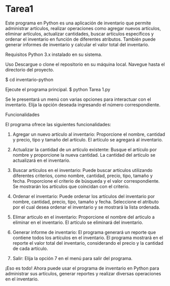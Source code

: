 # Tarea1

Este programa en Python es una aplicación de inventario que permite administrar artículos, realizar operaciones como agregar nuevos artículos, eliminar artículos, actualizar cantidades, buscar artículos específicos y ordenar el inventario en función de diferentes atributos. También puede generar informes de inventario y calcular el valor total del inventario.

Requisitos
Python 3.x instalado en su sistema.

Uso
Descargue o clone el repositorio en su máquina local.
Navegue hasta el directorio del proyecto.

$ cd inventario-python

Ejecute el programa principal.
$ python Tarea 1.py

Se le presentará un menú con varias opciones para interactuar con el inventario. Elija la opción deseada ingresando el número correspondiente.

Funcionalidades

El programa ofrece las siguientes funcionalidades:

1. Agregar un nuevo artículo al inventario:
Proporcione el nombre, cantidad y precio, tipo y tamaño del artículo. El artículo se agregará al inventario.

2. Actualizar la cantidad de un artículo existente:
Busque el artículo por nombre y proporcione la nueva cantidad. La cantidad del artículo se actualizará en el inventario.

3. Buscar artículos en el inventario:
Puede buscar artículos utilizando diferentes criterios, como nombre, cantidad, precio, tipo, tamaño y fecha.
Proporcione el criterio de búsqueda y el valor correspondiente. Se mostrarán los artículos que coincidan con el criterio.

4. Ordenar el inventario:
Puede ordenar los artículos del inventario por nombre, cantidad, precio, tipo, tamaño y fecha.
Seleccione el atributo por el cual desea ordenar el inventario y se mostrará la lista ordenada.

5. Elimar articulo en el inventario:
Proporcione el nombre del articulo a eliminar en el inventario. El artículo se eliminará del inventario.

6. Generar informe de inventario:
El programa generará un reporte que contiene todos los artículos en el inventario.
El programa mostrará en el reporte el valor total del inventario, considerando el precio y la cantidad de cada artículo.

7. Salir:
Elija la opción 7 en el menú para salir del programa.

¡Eso es todo! Ahora puede usar el programa de inventario en Python para administrar sus artículos, generar reportes y realizar diversas operaciones en el inventario.
